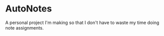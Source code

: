 # AutoNotes
A personal project I'm making so that I don't have to waste my time doing note assignments.
